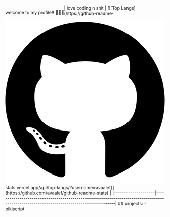 <div style="float: left;">
  
  welcome to my profile!! 👋👋👋
  
</div>
<div style="float: right">
  
  <img src="ASSETS/github.svg" alt="github">
  
</div>
| love coding n shit | [![Top Langs](https://github-readme-stats.vercel.app/api/top-langs/?username=avaalef)](https://github.com/avaalef/github-readme-stats) |
|--------------------|----------------------------------------------------------------------------------------------------------------------------------------|
## projects:
- pikiscript
